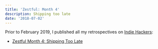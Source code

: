 ```yaml
---
title: 'Zestful: Month 4'
description: Shipping too late
date: '2018-07-02'
---
```


Prior to February 2019, I published all my retrospectives on [Indie Hackers](https://www.indiehackers.com):

* [Zestful Month 4: Shipping Too Late](https://www.indiehackers.com/forum/zestful-data-month-4-shipping-too-late-94ac777256)
